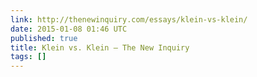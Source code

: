 ```yaml
---
link: http://thenewinquiry.com/essays/klein-vs-klein/
date: 2015-01-08 01:46 UTC
published: true
title: Klein vs. Klein – The New Inquiry
tags: []
---
```



